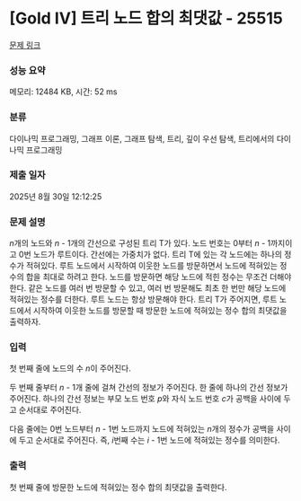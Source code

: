 # [Gold IV] 트리 노드 합의 최댓값 - 25515 

[문제 링크](https://www.acmicpc.net/problem/25515) 

### 성능 요약

메모리: 12484 KB, 시간: 52 ms

### 분류

다이나믹 프로그래밍, 그래프 이론, 그래프 탐색, 트리, 깊이 우선 탐색, 트리에서의 다이나믹 프로그래밍

### 제출 일자

2025년 8월 30일 12:12:25

### 문제 설명

<p><em>n</em>개의 노드와 <em>n </em>- 1개의 간선으로 구성된 트리 T가 있다. 노드 번호는 0부터 <em>n </em>- 1까지이고 0번 노드가 루트이다. 간선에는 가중치가 없다. 트리 T에 있는 각 노드에는 하나의 정수가 적혀있다. 루트 노드에서 시작하여 이웃한 노드를 방문하면서 노드에 적혀있는 정수의 합을 최대로 하려고 한다. 노드를 방문하면 해당 노드에 적힌 정수는 무조건 더해야 한다. 같은 노드를 여러 번 방문할 수 있고, 여러 번 방문해도 최초 한 번만 해당 노드에 적혀있는 정수를 더한다. 루트 노드는 항상 방문해야 한다. 트리 T가 주어지면, 루트 노드에서 시작하여 이웃한 노드를 방문할 때 방문한 노드에 적혀있는 정수 합의 최댓값을 출력하자.</p>

### 입력 

 <p>첫 번째 줄에 노드의 수 <em>n</em>이 주어진다.</p>

<p>두 번째 줄부터 <em>n </em>- 1개 줄에 걸쳐 간선의 정보가 주어진다. 한 줄에 하나의 간선 정보가 주어진다. 하나의 간선 정보는 부모 노드 번호 <em>p</em>와 자식 노드 번호 <em>c</em>가 공백을 사이에 두고 순서대로 주어진다.</p>

<p>다음 줄에는 0번 노드부터 <em>n </em>- 1번 노드까지 노드에 적혀있는 <em>n</em>개의 정수가 공백을 사이에 두고 순서대로 주어진다. 즉, <em>i</em>번째 수는 <em>i </em>- 1번 노드에 적혀있는 정수를 의미한다.</p>

### 출력 

 <p>첫 번째 줄에 방문한 노드에 적혀있는 정수 합의 최댓값을 출력한다.</p>

